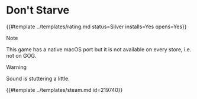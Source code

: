 # Don't Starve
<!-- script:Aliases [] -->

{{#template ../templates/rating.md status=Silver installs=Yes opens=Yes}}

> [!NOTE]
> This game has a native macOS port but it is not available on every store, i.e. not on GOG.

> [!WARNING]
> Sound is stuttering a little.

{{#template ../templates/steam.md id=219740}}
